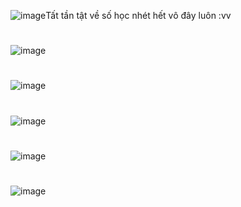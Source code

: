 ![image](https://github.com/VanHoang110802/ABCXYZ/assets/108053955/9686854a-0b79-4e99-b8ca-d6cd9a63239e)Tất tần tật về số học nhét hết vô đây luôn :vv
#
![image](https://github.com/VanHoang110802/ABCXYZ/assets/108053955/63f7c7d0-629f-494a-b58a-6b1b474f67a4)

#
![image](https://github.com/VanHoang110802/ABCXYZ/assets/108053955/126b36c2-607d-45c1-a72f-9ef812d5d897)

#
![image](https://github.com/VanHoang110802/ABCXYZ/assets/108053955/8047c4a6-5c8e-4f6e-b6c4-b79e795af0ed)

#
![image](https://github.com/VanHoang110802/ABCXYZ/assets/108053955/c9cc1c30-a3ed-4da7-9336-7b518110dd2e)

#
![image](https://github.com/VanHoang110802/ABCXYZ/assets/108053955/41e381f6-8e3e-4775-b338-1c95123ad32f)
